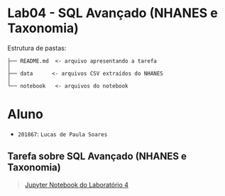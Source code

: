 # Lab04 - SQL Avançado (NHANES e Taxonomia)

Estrutura de pastas:

~~~
├── README.md  <- arquivo apresentando a tarefa
│
├── data      <- arquivos CSV extraídos do NHANES
│
└── notebook   <- arquivos do notebook
~~~

# Aluno
* `201867`: `Lucas de Paula Soares`

## Tarefa sobre SQL Avançado (NHANES e Taxonomia)

> [Jupyter Notebook do Laboratório 4](notebook/)
